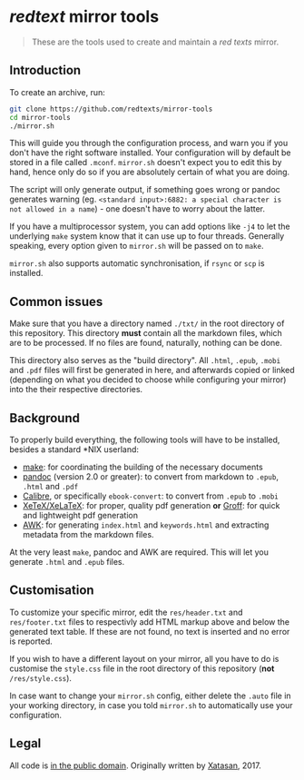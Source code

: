 # _redtext_ mirror tools

>These are the tools used to create and maintain a *red texts* mirror.

## Introduction

To create an archive, run:

```sh
git clone https://github.com/redtexts/mirror-tools
cd mirror-tools
./mirror.sh
```

This will guide you through the configuration process, and warn you if
you don't have the right software installed. Your configuration will by
default be stored in a file called `.mconf`. `mirror.sh` doesn't expect
you to edit this by hand, hence only do so if you are absolutely certain
of what you are doing.

The script will only generate output, if something goes wrong or pandoc
generates warning (eg. `<standard input>:6882: a special character is
not allowed in a name`) - one doesn't have to worry about the latter.

If you have a multiprocessor system, you can add options like `-j4` to
let the underlying `make` system know that it can use up to four
threads. Generally speaking, every option given to `mirror.sh` will be
passed on to `make`.

`mirror.sh` also supports automatic synchronisation, if `rsync` or `scp`
is installed.

## Common issues

Make sure that you have a directory named `./txt/` in the root directory
of this repository. This directory **must** contain all the markdown
files, which are to be processed. If no files are found, naturally,
nothing can be done. 

This directory also serves as the "build directory". All `.html`,
`.epub`, `.mobi` and `.pdf` files will first be generated in here, and
afterwards copied or linked (depending on what you decided to choose
while configuring your mirror) into the their respective directories.

## Background

To properly build everything, the following tools will have to be
installed, besides a standard \*NIX userland:

- [make][make]: for coordinating the building of the necessary
  documents
- [pandoc][pandoc] (version 2.0 or greater): to convert from markdown
  to `.epub`, `.html` and `.pdf`
- [Calibre][calibre], or specifically `ebook-convert`: to convert from
  `.epub` to `.mobi`
- [XeTeX/XeLaTeX][xetex]: for proper, quality pdf generation
  **or** [Groff][groff]: for quick and lightweight pdf generation
- [AWK][awk]: for generating `index.html` and `keywords.html` and
  extracting metadata from the markdown files.

At the very least `make`, pandoc and AWK are required. This will let you
generate `.html` and `.epub` files.

## Customisation

To customize your specific mirror, edit the `res/header.txt` and
`res/footer.txt` files to respectivly add HTML markup above and below
the generated text table. If these are not found, no text is inserted
and no error is reported.

If you wish to have a different layout on your mirror, all you have to
do is customise the `style.css` file in the root directory of this
repository (**not** `/res/style.css`).

In case want to change your `mirror.sh` config, either delete the
`.auto` file in your working directory, in case you told `mirror.sh` to
automatically use your configuration.

## Legal

All code is [in the public domain][legal]. Originally written by
[Xatasan][xat], 2017.

[make]: https://en.wikipedia.org/wiki/make_(software)
[pandoc]: https://pandoc.org/
[calibre]: https://calibre-ebook.com/
[xetex]: http://xetex.sourceforge.net/
[groff]: https://gnu.org/software/groff/
[awk]: https://en.wikipedia.org/wiki/AWK
[legal]: ./LICENSE
[xat]: https://sub.god.jp/~xat/

